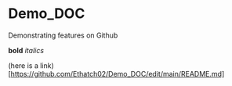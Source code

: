 # Demo_DOC
Demonstrating features on Github 

**bold** *italics*

(here is a link)[https://github.com/Ethatch02/Demo_DOC/edit/main/README.md]

